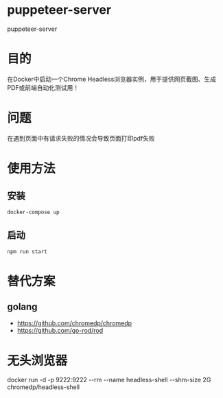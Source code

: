 # puppeteer-server
puppeteer-server

# 目的
在Docker中启动一个Chrome Headless浏览器实例，用于提供网页截图、生成PDF或前端自动化测试用！


# 问题
在遇到页面中有请求失败的情况会导致页面打印pdf失败
# 使用方法

## 安装

```bash
docker-compose up
```

## 启动
```bash
npm run start
```

# 替代方案
## golang
- https://github.com/chromedp/chromedp
- https://github.com/go-rod/rod

# 无头浏览器
docker run -d -p 9222:9222 --rm --name headless-shell --shm-size 2G chromedp/headless-shell